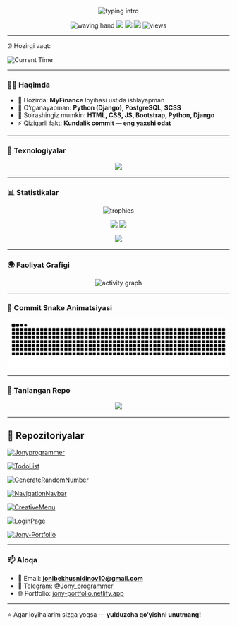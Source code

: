 <!-- Profil README - Jonyprogrammer -->

<p align="center">
  <img src="https://readme-typing-svg.herokuapp.com?font=Fira+Code&weight=700&size=28&duration=3000&pause=900&color=39FF14&center=true&vCenter=true&width=800&lines=Salom%2C+men+Jonibek+Khusnidinov!;Xush+kelibsiz!" alt="typing intro"/>
</p>

<p align="center">
  <img src="https://media.giphy.com/media/hvRJCLFzcasrR4ia7z/giphy.gif" width="36" height="36" alt="waving hand"/>
  <a href="mailto:jonibekhusnidinov10@gmail.com"><img src="https://img.shields.io/badge/Email-D14836?style=for-the-badge&logo=gmail&logoColor=white"/></a>
  <a href="https://t.me/Jony_programmer"><img src="https://img.shields.io/badge/Telegram-2CA5E0?style=for-the-badge&logo=telegram&logoColor=white"/></a>
  <a href="https://jony-portfolio.netlify.app/portfolio/index.html"><img src="https://img.shields.io/badge/Portfolio-000000?style=for-the-badge&logo=vercel&logoColor=white"/></a>
  <img src="https://komarev.com/ghpvc/?username=Jonyprogrammer&style=for-the-badge&color=yellow" alt="views"/>
</p>

---

⏰ Hozirgi vaqt:  
<!--TIME_SECTION_START-->
![Current Time](https://img.shields.io/badge/time-20:22:12%20GMT%2B5-brightgreen?style=for-the-badge&logo=clock&cacheSeconds=1757085732)
<!--TIME_SECTION_END-->


---

### 👨‍💻 Haqimda
- 🔭 Hozirda: **MyFinance** loyihasi ustida ishlayapman  
- 🌱 O‘rganayapman: **Python (Django), PostgreSQL, SCSS**  
- 💬 So‘rashingiz mumkin: **HTML, CSS, JS, Bootstrap, Python, Django**  
- ⚡ Qiziqarli fakt: **Kundalik commit — eng yaxshi odat**  

---

### 🚀 Texnologiyalar
<p align="center">
  <img src="https://skillicons.dev/icons?i=html,css,js,bootstrap,scss,python,django,postgres,linux,figma" />
</p>

---

### 📊 Statistikalar
<p align="center">
  <img src="https://github-profile-trophy.vercel.app/?username=Jonyprogrammer&theme=radical&no-frame=true&row=1&column=6" alt="trophies"/>
</p>
<p align="center">
  <img src="https://github-readme-stats.vercel.app/api?username=Jonyprogrammer&show_icons=true&rank_icon=github&theme=tokyonight" height="170"/>
  <img src="https://github-readme-stats.vercel.app/api/top-langs/?username=Jonyprogrammer&layout=compact&theme=tokyonight" height="170"/>
</p>
<p align="center">
  <img src="https://streak-stats.demolab.com?user=Jonyprogrammer&theme=tokyonight&hide_border=false" height="170"/>
</p>

---

### 🌍 Faoliyat Grafigi
<p align="center">
  <img src="https://github-readme-activity-graph.vercel.app/graph?username=Jonyprogrammer&radius=12&area=true&hide_border=false&theme=react-dark" alt="activity graph" />
</p>

---

### 🐍 Commit Snake Animatsiyasi
<p align="center">
  <picture>
    <source media="(prefers-color-scheme: dark)" srcset="https://raw.githubusercontent.com/Jonyprogrammer/Jonyprogrammer/output/github-contribution-grid-snake-dark.svg" />
    <img alt="snake" src="https://raw.githubusercontent.com/Jonyprogrammer/Jonyprogrammer/output/github-contribution-grid-snake.svg" />
  </picture>
</p>

---

### 📌 Tanlangan Repo
<p align="center">
  <a href="https://github.com/Jonyprogrammer/Jony-Portfolio">
    <img src="https://github-readme-stats.vercel.app/api/pin/?username=Jonyprogrammer&repo=Jony-Portfolio&theme=tokyonight" />
  </a>
</p>

---

## 📂 Repozitoriyalar
<!-- REPO-LIST:START -->
[![Jonyprogrammer](https://github-readme-stats.vercel.app/api/pin/?username=Jonyprogrammer&repo=Jonyprogrammer&theme=radical)](https://github.com/Jonyprogrammer/Jonyprogrammer)

[![TodoList](https://github-readme-stats.vercel.app/api/pin/?username=Jonyprogrammer&repo=TodoList&theme=radical)](https://github.com/Jonyprogrammer/TodoList)

[![GenerateRandomNumber](https://github-readme-stats.vercel.app/api/pin/?username=Jonyprogrammer&repo=GenerateRandomNumber&theme=radical)](https://github.com/Jonyprogrammer/GenerateRandomNumber)

[![NavigationNavbar](https://github-readme-stats.vercel.app/api/pin/?username=Jonyprogrammer&repo=NavigationNavbar&theme=radical)](https://github.com/Jonyprogrammer/NavigationNavbar)

[![CreativeMenu](https://github-readme-stats.vercel.app/api/pin/?username=Jonyprogrammer&repo=CreativeMenu&theme=radical)](https://github.com/Jonyprogrammer/CreativeMenu)

[![LoginPage](https://github-readme-stats.vercel.app/api/pin/?username=Jonyprogrammer&repo=LoginPage&theme=radical)](https://github.com/Jonyprogrammer/LoginPage)

[![Jony-Portfolio](https://github-readme-stats.vercel.app/api/pin/?username=Jonyprogrammer&repo=Jony-Portfolio&theme=radical)](https://github.com/Jonyprogrammer/Jony-Portfolio)
<!-- REPO-LIST:END -->

---

### 📫 Aloqa
- 📧 Email: **jonibekhusnidinov10@gmail.com**  
- 💬 Telegram: [@Jony_programmer](https://t.me/Jony_programmer)  
- 🌐 Portfolio: [jony-portfolio.netlify.app](https://jony-portfolio.netlify.app/portfolio/index.html)  



---

⭐️ Agar loyihalarim sizga yoqsa — **yulduzcha qo‘yishni unutmang!**
